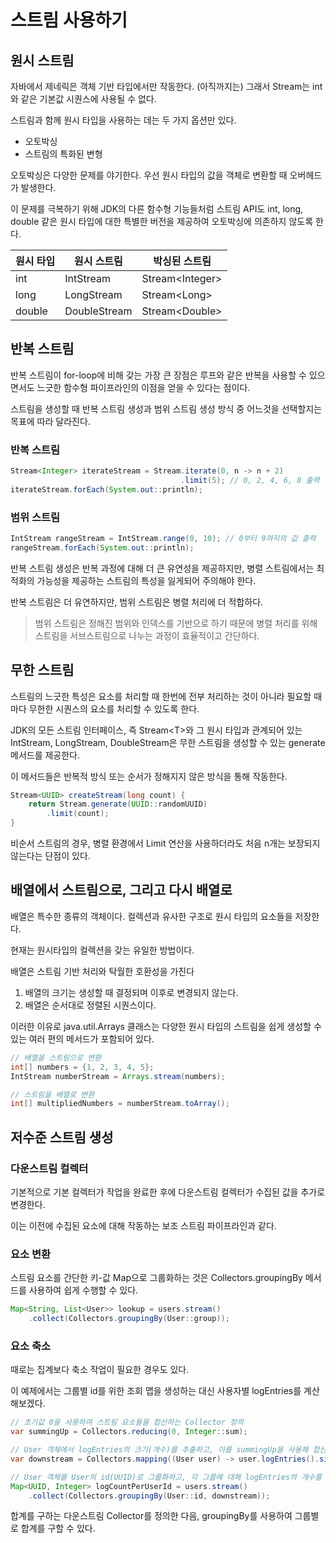 # 스트림 사용하기

## 원시 스트림

자바에서 제네릭은 객체 기반 타입에서만 작동한다. (아직까지는) 그래서 Stream는 int와 같은 기본값 시퀀스에 사용될 수 없다.

스트림과 함께 원시 타입을 사용하는 데는 두 가지 옵션만 있다.

- 오토박싱
- 스트림의 특화된 변형

오토박싱은 다양한 문제를 야기한다. 우선 원시 타입의 값을 객체로 변환할 때 오버헤드가 발생한다.

이 문제를 극복하기 위해 JDK의 다른 함수형 기능들처럼 스트림 API도 int, long, double 같은 원시 타입에 대한 특별한 버전을 제공하여 오토박싱에 의존하지 않도록 한다.

| 원시 타입 | 원시 스트림 | 박싱된 스트림               |
| --- | --- |-----------------------|
| int | IntStream | Stream&lt;Integer&gt; |
| long | LongStream | Stream&lt;Long&gt;    |
| double | DoubleStream | Stream&lt;Double&gt;  |


## 반복 스트림

반복 스트림이 for-loop에 비해 갖는 가장 큰 장점은 루프와 같은 반복을 사용할 수 있으면서도 느긋한 함수형 파이프라인의 이점을 얻을 수 있다는 점이다.

스트림을 생성할 때 반복 스트림 생성과 범위 스트림 생성 방식 중 어느것을 선택할지는 목표에 따라 달라진다.

### 반복 스트림

```java
Stream<Integer> iterateStream = Stream.iterate(0, n -> n + 2)
                                      .limit(5); // 0, 2, 4, 6, 8 출력
iterateStream.forEach(System.out::println);
```

### 범위 스트림
```java
IntStream rangeStream = IntStream.range(0, 10); // 0부터 9까지의 값 출력
rangeStream.forEach(System.out::println);
```

반복 스트림 생성은 반복 과정에 대해 더 큰 유연성을 제공하지만, 병렬 스트림에서는 최적화의 가능성을 제공하는 스트림의 특성을 잃게되어 주의해야 한다.

반복 스트림은 더 유연하지만, 범위 스트림은 병렬 처리에 더 적합하다.

> 범위 스트림은 정해진 범위와 인덱스를 기반으로 하기 때문에 병렬 처리를 위해 스트림을 서브스트림으로 나누는 과정이 효율적이고 간단하다.


## 무한 스트림

스트림의 느긋한 특성은 요소를 처리할 때 한번에 전부 처리하는 것이 아니라 필요할 때마다 무한한 시퀀스의 요소를 처리할 수 있도록 한다.

JDK의 모든 스트림 인터페이스, 즉 Stream&lt;T&gt;와 그 원시 타입과 관계되어 있는 IntStream, LongStream, DoubleStream은 무한 스트림을 생성할 수 있는 generate 메서드를 제공한다.

이 메서드들은 반복적 방식 또는 순서가 정해지지 않은 방식을 통해 작동한다.

```java
Stream<UUID> createStream(long count) {
	return Stream.generate(UUID::randomUUID)
        .limit(count);
}
```

비순서 스트림의 경우, 병렬 환경에서 Limit 연산을 사용하더라도 처음 n개는 보장되지 않는다는 단점이 있다.

## 배열에서 스트림으로, 그리고 다시 배열로

배열은 특수한 종류의 객체이다. 컬렉션과 유사한 구조로 원시 타입의 요소들을 저장한다.

현재는 원시타입의 컬렉션을 갖는 유일한 방법이다.

배열은 스트림 기반 처리와 탁월한 호환성을 가진다

1. 배열의 크기는 생성할 때 결정되며 이후로 변경되지 않는다.
2. 배열은 순서대로 정렬된 시퀀스이다.

이러한 이유로 java.util.Arrays 클래스는 다양한 원시 타입의 스트림을 쉽게 생성할 수 있는 여러 편의 메서드가 포함되어 있다.

```java
// 배열을 스트림으로 변환
int[] numbers = {1, 2, 3, 4, 5};
IntStream numberStream = Arrays.stream(numbers);

// 스트림을 배열로 변환
int[] multipliedNumbers = numberStream.toArray();
```


## 저수준 스트림 생성

### 다운스트림 컬렉터

기본적으로 기본 컬렉터가 작업을 완료한 후에 다운스트림 컬렉터가 수집된 값을 추가로 변경한다.

이는 이전에 수집된 요소에 대해 작동하는 보조 스트림 파이프라인과 같다.

### 요소 변환

스트림 요소를 간단한 키-값 Map으로 그룹화하는 것은 Collectors.groupingBy 메서드를 사용하여 쉽게 수행할 수 있다.

```java
Map<String, List<User>> lookup = users.stream()
    .collect(Collectors.groupingBy(User::group));
```

### 요소 축소

때로는 집계보다 축소 작업이 필요한 경우도 있다.

이 예제에서는 그룹별 id를 위한 조회 맵을 생성하는 대신 사용자별 logEntries를 계산해보겠다.

```java
// 초기값 0을 사용하여 스트림 요소들을 합산하는 Collector 정의
var summingUp = Collectors.reducing(0, Integer::sum);

// User 객체에서 logEntries의 크기(개수)를 추출하고, 이를 summingUp을 사용해 합산하는 Collector 정의
var downstream = Collectors.mapping((User user) -> user.logEntries().size(), summingUp);

// User 객체를 User의 id(UUID)로 그룹화하고, 각 그룹에 대해 logEntries의 개수를 합산하여 Map으로 반환
Map<UUID, Integer> logCountPerUserId = users.stream()
	.collect(Collectors.groupingBy(User::id, downstream));
```

합계를 구하는 다운스트림 Collector를 정의한 다음, groupingBy를 사용하여 그룹별로 합계를 구할 수 있다.
